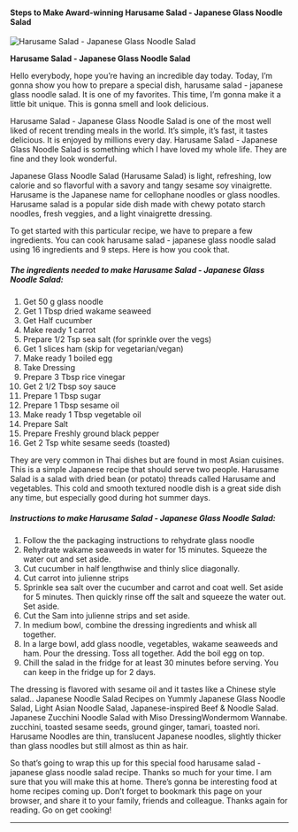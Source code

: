             

#### Steps to Make Award-winning Harusame Salad - Japanese Glass Noodle Salad

![Harusame Salad - Japanese Glass Noodle Salad](https://img-global.cpcdn.com/recipes/d50519fcfbf4cdf8/751x532cq70/harusame-salad-japanese-glass-noodle-salad-recipe-main-photo.jpg)

**Harusame Salad - Japanese Glass Noodle Salad**

Hello everybody, hope you’re having an incredible day today. Today, I’m gonna show you how to prepare a special dish, harusame salad - japanese glass noodle salad. It is one of my favorites. This time, I’m gonna make it a little bit unique. This is gonna smell and look delicious.

Harusame Salad - Japanese Glass Noodle Salad is one of the most well liked of recent trending meals in the world. It’s simple, it’s fast, it tastes delicious. It is enjoyed by millions every day. Harusame Salad - Japanese Glass Noodle Salad is something which I have loved my whole life. They are fine and they look wonderful.

Japanese Glass Noodle Salad (Harusame Salad) is light, refreshing, low calorie and so flavorful with a savory and tangy sesame soy vinaigrette. Harusame is the Japanese name for cellophane noodles or glass noodles. Harusame salad is a popular side dish made with chewy potato starch noodles, fresh veggies, and a light vinaigrette dressing.

To get started with this particular recipe, we have to prepare a few ingredients. You can cook harusame salad - japanese glass noodle salad using 16 ingredients and 9 steps. Here is how you cook that.

##### The ingredients needed to make Harusame Salad - Japanese Glass Noodle Salad:

1.  Get 50 g glass noodle
2.  Get 1 Tbsp dried wakame seaweed
3.  Get Half cucumber
4.  Make ready 1 carrot
5.  Prepare 1/2 Tsp sea salt (for sprinkle over the vegs)
6.  Get 1 slices ham (skip for vegetarian/vegan)
7.  Make ready 1 boiled egg
8.  Take Dressing
9.  Prepare 3 Tbsp rice vinegar
10.  Get 2 1/2 Tbsp soy sauce
11.  Prepare 1 Tbsp sugar
12.  Prepare 1 Tbsp sesame oil
13.  Make ready 1 Tbsp vegetable oil
14.  Prepare Salt
15.  Prepare Freshly ground black pepper
16.  Get 2 Tsp white sesame seeds (toasted)

They are very common in Thai dishes but are found in most Asian cuisines. This is a simple Japanese recipe that should serve two people. Harusame Salad is a salad with dried bean (or potato) threads called Harusame and vegetables. This cold and smooth textured noodle dish is a great side dish any time, but especially good during hot summer days.

##### Instructions to make Harusame Salad - Japanese Glass Noodle Salad:

1.  Follow the the packaging instructions to rehydrate glass noodle
2.  Rehydrate wakame seaweeds in water for 15 minutes. Squeeze the water out and set aside.
3.  Cut cucumber in half lengthwise and thinly slice diagonally.
4.  Cut carrot into julienne strips
5.  Sprinkle sea salt over the cucumber and carrot and coat well. Set aside for 5 minutes. Then quickly rinse off the salt and squeeze the water out. Set aside.
6.  Cut the Sam into julienne strips and set aside.
7.  In medium bowl, combine the dressing ingredients and whisk all together.
8.  In a large bowl, add glass noodle, vegetables, wakame seaweeds and ham. Pour the dressing. Toss all together. Add the boil egg on top.
9.  Chill the salad in the fridge for at least 30 minutes before serving. You can keep in the fridge up for 2 days.

The dressing is flavored with sesame oil and it tastes like a Chinese style salad.. Japanese Noodle Salad Recipes on Yummly Japanese Glass Noodle Salad, Light Asian Noodle Salad, Japanese-inspired Beef & Noodle Salad. Japanese Zucchini Noodle Salad with Miso DressingWondermom Wannabe. zucchini, toasted sesame seeds, ground ginger, tamari, toasted nori. Harusame Noodles are thin, translucent Japanese noodles, slightly thicker than glass noodles but still almost as thin as hair.

So that’s going to wrap this up for this special food harusame salad - japanese glass noodle salad recipe. Thanks so much for your time. I am sure that you will make this at home. There’s gonna be interesting food at home recipes coming up. Don’t forget to bookmark this page on your browser, and share it to your family, friends and colleague. Thanks again for reading. Go on get cooking!

* * *